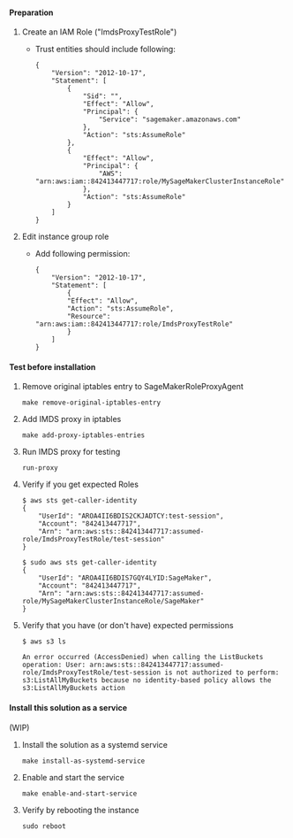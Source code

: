 #### Preparation

1. Create an IAM Role ("ImdsProxyTestRole")

    - Trust entities should include following:

        ```
        {
            "Version": "2012-10-17",
            "Statement": [
                {
                    "Sid": "",
                    "Effect": "Allow",
                    "Principal": {
                        "Service": "sagemaker.amazonaws.com"
                    },
                    "Action": "sts:AssumeRole"
                },
                {
                    "Effect": "Allow",
                    "Principal": {
                        "AWS": "arn:aws:iam::842413447717:role/MySageMakerClusterInstanceRole"
                    },
                    "Action": "sts:AssumeRole"
                }
            ]
        }
        ```

1. Edit instance group role

    - Add following permission:

        ```
        {
            "Version": "2012-10-17",
            "Statement": [
                {
                "Effect": "Allow",
                "Action": "sts:AssumeRole",
                "Resource": "arn:aws:iam::842413447717:role/ImdsProxyTestRole"
                }
            ]
        }
        ```


#### Test before installation

1. Remove original iptables entry to SageMakerRoleProxyAgent

    ```
    make remove-original-iptables-entry
    ```

1. Add IMDS proxy in iptables

    ```
    make add-proxy-iptables-entries
    ```

1. Run IMDS proxy for testing

    ```
    run-proxy
    ```

1. Verify if you get expected Roles

    ```
    $ aws sts get-caller-identity
    {
        "UserId": "AROA4II6BDIS2CKJADTCY:test-session",
        "Account": "842413447717",
        "Arn": "arn:aws:sts::842413447717:assumed-role/ImdsProxyTestRole/test-session"
    }

    $ sudo aws sts get-caller-identity
    {
        "UserId": "AROA4II6BDIS7GQY4LYID:SageMaker",
        "Account": "842413447717",
        "Arn": "arn:aws:sts::842413447717:assumed-role/MySageMakerClusterInstanceRole/SageMaker"
    }
    ```

1. Verify that you have (or don't have) expected permissions

    ```
    $ aws s3 ls

    An error occurred (AccessDenied) when calling the ListBuckets operation: User: arn:aws:sts::842413447717:assumed-role/ImdsProxyTestRole/test-session is not authorized to perform: s3:ListAllMyBuckets because no identity-based policy allows the s3:ListAllMyBuckets action    
    ```


#### Install this solution as a service

(WIP)

1. Install the solution as a systemd service

    ```
    make install-as-systemd-service
    ```

1. Enable and start the service

    ```
    make enable-and-start-service
    ```

1. Verify by rebooting the instance

    ```
    sudo reboot
    ```